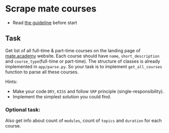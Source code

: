 # Scrape mate courses

- Read [the guideline](https://github.com/mate-academy/py-task-guideline/blob/main/README.md) before start

## Task

Get list of all full-time & part-time courses on the landing page of [mate.academy](https://mate.academy
) website. Each course should have `name`, `short_description` and `course_type`(full-time or part-time). 
The structure of classes is already implemented in `app/parse.py`. 
So your task is to implement `get_all_courses` function to parse all these courses.

Hints:
- Make your code `DRY`, `KISS` and follow `SRP` principle (single-responsibility).
- Implement the simplest solution you could find.


### Optional task:

Also get info about count of `modules`, count of `topics` and `duration` for each course.

